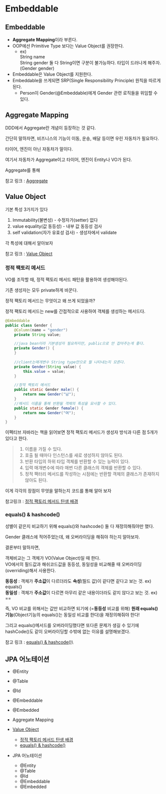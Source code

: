 # Embeddable

## Embeddable

* **Aggregate Mapping**이라 부른다.
* OOP에선 Primitive Type 보다는 Value Object를 권장한다.
  * ex) \
    String name\
    String gender 둘 다 String이면 구분이 불가능하다. 타입이 드러나게 해주자. (Gender gender)
* Embeddable은 Value Object를 지원한다.
* Embeddable을 쓰게되면 SRP(Single Responsibility Principle) 원칙을 따르게 된다.
  * Person이 Gender(@Embeddable)에게 Gender 관련 로직들을 위임할 수 있다.&#x20;

## Aggregate Mapping

DDD에서 Aggregate란 개념이 등장하는 것 같다.

간단히 말하자면, 비즈니스의 기능이 이동, 운송, 배달 등이면 우린 자동차가 필요하다.&#x20;

타이어, 엔진이 아닌 자동차가 말이다.

여기서 자동차가 Aggregate이고 타이어, 엔진이 Entity나 VO가 된다.

Aggregate를 통해&#x20;

참고 링크 : [Aggregate](https://incheol-jung.gitbook.io/docs/study/ddd-start/3)



## Value Object

기본 특성 3가지가 있다

1. Immutability(불변성) - 수정자가(setter) 없다
2. value equality(값 동등성) - 내부 값 동등성 검사
3. self validation(자가 유효성 검사) - 생성자에서 validate

각 특성에 대해서 알아보자

참고 링크 : [Value Object](https://velog.io/@livenow/Java-VOValue-Object%EB%9E%80)

### 정적 팩토리 메서드

VO를 조작할 때, 정적 팩토리 메서드 패턴을 활용하여 생성해야된다.

기존 생성자는 모두 private하게 바꾼다.

정적 팩토리 메서드는 무엇이고 왜 쓰게 되었을까?

정적 팩토리 메서드는 new를 간접적으로 사용하여 객체를 생성하는 메서드다.

```java
@Embeddable
public class Gender {
    @Column(name = "gender")
    private String value;

    //java bean이라 기본생성자 필요하지만, public으로 안 잡아주는게 좋다.
    private Gender() {
    }
    
    //client는매개변수 String type만으로 뭘 나타내는지 모른다.
    private Gender(String value) {
        this.value = value;
    }

    //정적 팩토리 메서드
    public static Gender male() {
        return new Gender("남");
    }
    //메서드 이름을 통해 반환될 객체의 특성을 묘사할 수 있다.
    public static Gender female() {
        return new Gender("여");
    }
}
```

이펙티브 자바라는 책을 읽어보면 정적 팩토리 메서드가 생성자 방식과 다른 점 5개가 있다고 한다.&#x20;

> 1. 이름을 가질 수 있다.
> 2. 호출 될 때마다 인스턴스를 새로 생성하지 않아도 된다.
> 3. 반환 타입의 하위 타입 객체를 반환할 수 있는 능력이 있다.
> 4. 입력 매개변수에 따라 매번 다른 클래스의 객체를 반환할 수 있다.
> 5. 정적 팩터리 메서드를 작성하는 시점에는 반환할 객체의 클래스가 존재하지 않아도 된다.

이게 각각의 장점이 무엇을 말하는지 코드를 통해 알아 보자

참고링크 : [정적 팩토리 메서드 탄생 배경](https://velog.io/@cjh8746/%EC%A0%95%EC%A0%81-%ED%8C%A9%ED%86%A0%EB%A6%AC-%EB%A9%94%EC%84%9C%EB%93%9CStatic-Factory-Method)

### equals() & hashcode()

성별이 같은지 비교하기 위해 equals()와 hashcode() 둘 다 재정의해줘야만 했다.

Gender 클래스에 적어주었는데, 왜 오버라이딩을 해줘야 하는지 알아보자.

결론부터 말하자면,

객체비교는 그 객체가 VO(Value Object)일 때 한다.\
VO에서의 필드값과 해쉬코드값을 동등성, 동일성을 비교해줄 때 오버라이딩(overriding)해서 사용한다.

**동등성** : 객체가 **주소값**이 다르더라도 **속성**(필드 값)이 같다면 같다고 보는 것. ex) equals()\
**동일성** : 객체가 **주소값**이 다르면 아무리 같은 내용이더라도 같지 않다고 보는 것. ex) ==

즉, VO 비교를 위해서는 값만 비교하면 되기에 (=**동등성** 비교를 위해) **원래 equals() 기능**(Object기능의 equals()는 동일성 비교를 한다)을 재정의해줘야 한다!

그리고 equals()메서드를 오버라이딩했다면 또다른 문제가 생길 수 있기에 hashCode()도 같이 오버라이딩할 수밖에 없는 이유를 설명해보겠다.

참고 링크 : [equals() & hashcode()](https://velog.io/@mooh2jj/equals%EC%99%80-hashCode%EB%8A%94-%EC%96%B8%EC%A0%9C-%EC%82%AC%EC%9A%A9%ED%95%98%EB%8A%94%EA%B0%80)\


## JPA 어노테이션

* @Entity&#x20;
* @Table
* @Id
* @Embeddable
* @Embedded



* Aggregate Mapping
* [Value Object](https://velog.io/@livenow/Java-VOValue-Object%EB%9E%80)
  * [정적 팩토리 메서드 탄생 배경](https://velog.io/@cjh8746/%EC%A0%95%EC%A0%81-%ED%8C%A9%ED%86%A0%EB%A6%AC-%EB%A9%94%EC%84%9C%EB%93%9CStatic-Factory-Method)
  * [equals() & hashcode()](https://velog.io/@mooh2jj/equals%EC%99%80-hashCode%EB%8A%94-%EC%96%B8%EC%A0%9C-%EC%82%AC%EC%9A%A9%ED%95%98%EB%8A%94%EA%B0%80)
* JPA 어노테이션
  * @Entity
  * @Table
  * @Id
  * @Embeddable
  * @Embedded

